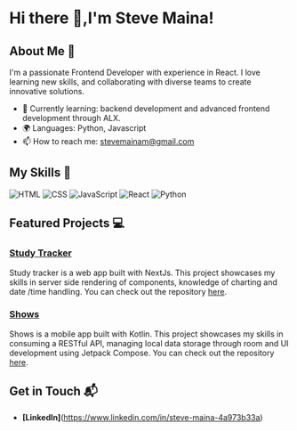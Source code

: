 # Hi there 👋,I'm Steve Maina! 

## About Me 🚀

I'm a passionate Frontend Developer with experience in React. I love learning new skills, and collaborating with diverse teams to create innovative solutions.

- 🌱 Currently learning: backend development and advanced frontend development through ALX.
- 🌍 Languages: Python, Javascript
- 📫 How to reach me: stevemainam@gmail.com

## My Skills 🧠

![HTML](https://img.shields.io/badge/-HTML-E34F26?style=flat-square&logo=html5&logoColor=white)
![CSS](https://img.shields.io/badge/-CSS-1572B6?style=flat-square&logo=css3&logoColor=white)
![JavaScript](https://img.shields.io/badge/-JavaScript-F7DF1E?style=flat-square&logo=javascript&logoColor=black)
![React](https://img.shields.io/badge/-React-61DAFB?style=flat-square&logo=react&logoColor=black)
![Python](https://img.shields.io/badge/Python-FFD43B?style=flat-square&logo=python&logoColor=blue)

## Featured Projects 💻

### [Study Tracker](https://github.com/steve-maina/study-tracker)

Study tracker is a web app built with NextJs. This project showcases my skills in server side rendering of components, knowledge of charting and date /time handling. You can check out the repository [here](https://github.com/steve-maina/study-tracker).

### [Shows](https://github.com/steve-maina/shows)

Shows is a mobile app built with Kotlin. This project showcases my skills in consuming a RESTful API, managing local data storage through room and UI development using Jetpack Compose. You can check out the repository [here](https://github.com/steve-maina/shows).

## Get in Touch 📬

- **[LinkedIn]**(https://www.linkedin.com/in/steve-maina-4a973b33a)



